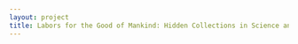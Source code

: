```yaml
--- 
layout: project 
title: Labors for the Good of Mankind: Hidden Collections in Science and Social Policy
---
```



